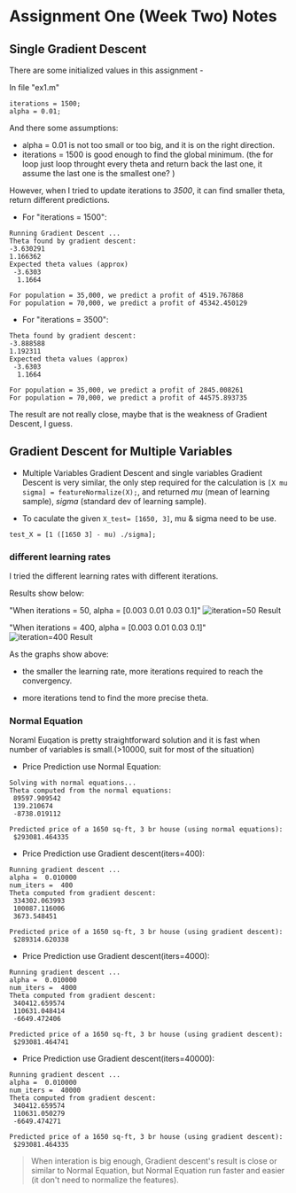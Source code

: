 

# Assignment One (Week Two) Notes 

## Single Gradient Descent

There are some initialized values in this assignment - 

In file "ex1.m"
```
iterations = 1500;
alpha = 0.01;
```
And there some assumptions:
- alpha = 0.01 is not too small or too big, and it is on the right direction. 
- iterations = 1500 is good enough to find the global minimum. (the for loop just loop throught every theta and return back the last one, it assume the last one is the smallest one? )

However, when I tried to update iterations to *3500*,  it can find smaller theta, return different predictions.

- For "iterations = 1500":
```
Running Gradient Descent ...
Theta found by gradient descent:
-3.630291
1.166362
Expected theta values (approx)
 -3.6303
  1.1664

For population = 35,000, we predict a profit of 4519.767868
For population = 70,000, we predict a profit of 45342.450129
```

- For "iterations = 3500":
```
Theta found by gradient descent:
-3.888588
1.192311
Expected theta values (approx)
 -3.6303
  1.1664

For population = 35,000, we predict a profit of 2845.008261
For population = 70,000, we predict a profit of 44575.893735
```
The result are not really close, maybe that is the weakness of Gradient Descent, I guess.

## Gradient Descent for Multiple Variables

- Multiple Variables Gradient Descent and single variables Gradient Descent is very similar, the only step required for the calculation is `[X mu sigma] = featureNormalize(X);`, and returned *mu* (mean of learning sample), *sigma* (standard dev of learning sample).

- To caculate the given `X_test= [1650, 3]`, mu & sigma need to be use.

```
test_X = [1 ([1650 3] - mu) ./sigma];
```

### different learning rates
I tried the different learning rates with different iterations. 

Results show below:

"When iterations = 50, alpha = [0.003 0.01 0.03 0.1]" 
![iteration=50 Result](https://github.com/kelvinDevOp/machine-learning-course/blob/master/machine-learning-ex1/diff-lr_50.png "iteration=50")


"When iterations = 400, alpha = [0.003 0.01 0.03 0.1]" 
![iteration=400 Result](https://github.com/kelvinDevOp/machine-learning-course/blob/master/machine-learning-ex1/diff-lr_400.png "iteration=400")

As the graphs show above: 
* the smaller the learning rate, more iterations required to reach the convergency.

* more iterations tend to find the more precise theta.

### Normal Equation 

Noraml Euqation is pretty straightforward solution and it is fast when number of variables is small.(>10000, suit for most of the situation)

- Price Prediction use Normal Equation:
```
Solving with normal equations...
Theta computed from the normal equations: 
 89597.909542 
 139.210674 
 -8738.019112 

Predicted price of a 1650 sq-ft, 3 br house (using normal equations):
 $293081.464335
```
- Price Prediction use Gradient descent(iters=400):
```
Running gradient descent ...
alpha =  0.010000
num_iters =  400
Theta computed from gradient descent: 
 334302.063993 
 100087.116006 
 3673.548451 

Predicted price of a 1650 sq-ft, 3 br house (using gradient descent):
 $289314.620338

```

- Price Prediction use Gradient descent(iters=4000):
```
Running gradient descent ...
alpha =  0.010000
num_iters =  4000
Theta computed from gradient descent: 
 340412.659574 
 110631.048414 
 -6649.472406 

Predicted price of a 1650 sq-ft, 3 br house (using gradient descent):
 $293081.464741
```
- Price Prediction use Gradient descent(iters=40000):
```
Running gradient descent ...
alpha =  0.010000
num_iters =  40000
Theta computed from gradient descent: 
 340412.659574 
 110631.050279 
 -6649.474271 

Predicted price of a 1650 sq-ft, 3 br house (using gradient descent):
 $293081.464335
```

> When interation is big enough, Gradient descent's result is close or similar to Normal Equation, but Normal Equation run faster and easier (it don't need to normalize the features).




